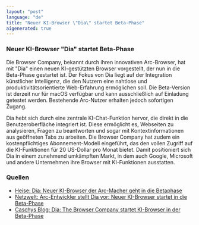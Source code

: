 ```yaml
---
layout: "post"
language: "de"
title: "Neuer KI-Browser \"Dia\" startet Beta-Phase"
aigenerated: true
---
```


### Neuer KI-Browser "Dia" startet Beta-Phase

Die Browser Company, bekannt durch ihren innovativen Arc-Browser, hat mit "Dia" einen neuen KI-gestützten Browser vorgestellt, der nun in die Beta-Phase gestartet ist. Der Fokus von Dia liegt auf der Integration künstlicher Intelligenz, die den Nutzern eine nahtlose und produktivitätsorientierte Web-Erfahrung ermöglichen soll. Die Beta-Version ist derzeit nur für macOS verfügbar und kann ausschließlich auf Einladung getestet werden. Bestehende Arc-Nutzer erhalten jedoch sofortigen Zugang.

<!--more-->

Dia hebt sich durch eine zentrale KI-Chat-Funktion hervor, die direkt in die Benutzeroberfläche integriert ist. Diese ermöglicht es, Webseiten zu analysieren, Fragen zu beantworten und sogar mit Kontextinformationen aus geöffneten Tabs zu arbeiten. Die Browser Company hat zudem ein kostenpflichtiges Abonnement-Modell eingeführt, das den vollen Zugriff auf die KI-Funktionen für 20 US-Dollar pro Monat bietet. Damit positioniert sich Dia in einem zunehmend umkämpften Markt, in dem auch Google, Microsoft und andere Unternehmen ihre Browser mit KI-Funktionen ausstatten.

### Quellen
- [Heise: Dia: Neuer KI-Browser der Arc-Macher geht in die Betaphase](https://www.heise.de/news/Dia-Neuer-KI-Browser-der-Arc-Macher-geht-in-die-Betaphase-10441295.html)  
- [Netzwelt: Arc-Entwickler stellt Dia vor: Neuer KI-Browser startet in die Beta-Phase](https://www.netzwelt.de/news/243059-arc-entwickler-stellt-dia-neuer-ki-browser-startet-beta-phase.html)  
- [Caschys Blog: Dia: The Browser Company startet KI-Browser in der Beta-Phase](https://stadt-bremerhaven.de/dia-the-browser-company-startet-ki-browser-in-der-beta-phase/)
